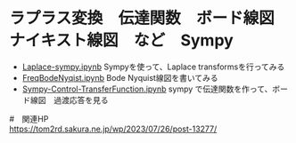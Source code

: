 # ラプラス変換　伝達関数　ボード線図　ナイキスト線図　など　Sympy
- [Laplace-sympy.ipynb](https://github.com/tom2rd/EMC-sim/blob/master/impedance.py/Laplace-impedance/Laplase-sympy.ipynb)
   Sympyを使って、Laplace transformsを行ってみる
- [FreqBodeNyqist.ipynb](https://github.com/tom2rd/EMC-sim/blob/master/impedance.py/Laplace-impedance/FreqBodeNyqist.ipynb)
  Bode Nyquist線図を書いてみる
- [Sympy-Control-TransferFunction.ipynb](https://github.com/tom2rd/EMC-sim/blob/master/impedance.py/Laplace-impedance/Sympy-Control-TransferFunction.ipynb)
  sympy で伝達関数を作って、ボード線図　過渡応答を見る



#　関連HP  
https://tom2rd.sakura.ne.jp/wp/2023/07/26/post-13277/
